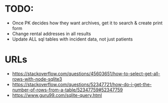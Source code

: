 # TODO:
* Once PK decides how they want archives, get it to search & create print form
* Change rental addresses in all results
* Update ALL sql tables with incident data, not just patients


# URLs
* https://stackoverflow.com/questions/45603651/how-to-select-get-all-rows-with-node-sqlite3
* https://stackoverflow.com/questions/52347721/how-do-i-get-the-number-of-rows-from-a-table/52347759#52347759
* https://www.guru99.com/sqlite-query.html
